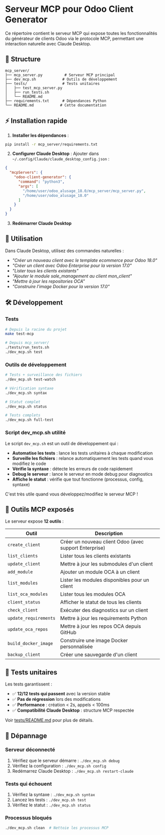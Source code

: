 # Serveur MCP pour Odoo Client Generator

Ce répertoire contient le serveur MCP qui expose toutes les fonctionnalités du générateur de clients Odoo via le protocole MCP, permettant une interaction naturelle avec Claude Desktop.

## 📁 Structure

```
mcp_server/
├── mcp_server.py          # Serveur MCP principal
├── dev_mcp.sh            # Outils de développement
├── tests/                # Tests unitaires
│   ├── test_mcp_server.py
│   ├── run_tests.sh
│   └── README.md
├── requirements.txt      # Dépendances Python
└── README.md            # Cette documentation
```

## ⚡ Installation rapide

1. **Installer les dépendances** :
```bash
pip install -r mcp_server/requirements.txt
```

2. **Configurer Claude Desktop** :
Ajouter dans `~/.config/Claude/claude_desktop_config.json` :
```json
{
  "mcpServers": {
    "odoo-client-generator": {
      "command": "python3",
      "args": [
        "/home/user/odoo_alusage_18.0/mcp_server/mcp_server.py",
        "/home/user/odoo_alusage_18.0"
      ]
    }
  }
}
```

3. **Redémarrer Claude Desktop**

## 🚀 Utilisation

Dans Claude Desktop, utilisez des commandes naturelles :
- *"Créer un nouveau client avec le template ecommerce pour Odoo 18.0"*
- *"Créer un client avec Odoo Enterprise pour la version 17.0"*
- *"Lister tous les clients existants"*
- *"Ajouter le module sale_management au client mon_client"*
- *"Mettre à jour les repositories OCA"*
- *"Construire l'image Docker pour la version 17.0"*

## 🛠️ Développement

### Tests
```bash
# Depuis la racine du projet
make test-mcp

# Depuis mcp_server/
./tests/run_tests.sh
./dev_mcp.sh test
```

### Outils de développement
```bash
# Tests + surveillance des fichiers
./dev_mcp.sh test-watch

# Vérification syntaxe
./dev_mcp.sh syntax

# Statut complet
./dev_mcp.sh status

# Tests complets
./dev_mcp.sh full-test
```

### Script dev_mcp.sh utilité

Le script `dev_mcp.sh` est un outil de développement qui :
- **Automatise les tests** : lance les tests unitaires à chaque modification
- **Surveille les fichiers** : relance automatiquement les tests quand vous modifiez le code
- **Vérifie la syntaxe** : détecte les erreurs de code rapidement
- **Debug le serveur** : lance le serveur en mode debug pour diagnostics
- **Affiche le statut** : vérifie que tout fonctionne (processus, config, syntaxe)

C'est très utile quand vous développez/modifiez le serveur MCP !

## 🔧 Outils MCP exposés

Le serveur expose **12 outils** :

| Outil | Description |
|-------|-------------|
| `create_client` | Créer un nouveau client Odoo (avec support Enterprise) |
| `list_clients` | Lister tous les clients existants |
| `update_client` | Mettre à jour les submodules d'un client |
| `add_module` | Ajouter un module OCA à un client |
| `list_modules` | Lister les modules disponibles pour un client |
| `list_oca_modules` | Lister tous les modules OCA |
| `client_status` | Afficher le statut de tous les clients |
| `check_client` | Exécuter des diagnostics sur un client |
| `update_requirements` | Mettre à jour les requirements Python |
| `update_oca_repos` | Mettre à jour les repos OCA depuis GitHub |
| `build_docker_image` | Construire une image Docker personnalisée |
| `backup_client` | Créer une sauvegarde d'un client |

## 🧪 Tests unitaires

Les tests garantissent :
- ✅ **12/12 tests qui passent** avec la version stable
- ✅ **Pas de régression** lors des modifications
- ✅ **Performance** : création < 2s, appels < 100ms
- ✅ **Compatibilité Claude Desktop** : structure MCP respectée

Voir [tests/README.md](tests/README.md) pour plus de détails.

## 🐛 Dépannage

### Serveur déconnecté
1. Vérifiez que le serveur démarre : `./dev_mcp.sh debug`
2. Vérifiez la configuration : `./dev_mcp.sh config`
3. Redémarrez Claude Desktop : `./dev_mcp.sh restart-claude`

### Tests qui échouent
1. Vérifiez la syntaxe : `./dev_mcp.sh syntax`
2. Lancez les tests : `./dev_mcp.sh test`
3. Vérifiez le statut : `./dev_mcp.sh status`

### Processus bloqués
```bash
./dev_mcp.sh clean  # Nettoie les processus MCP
```